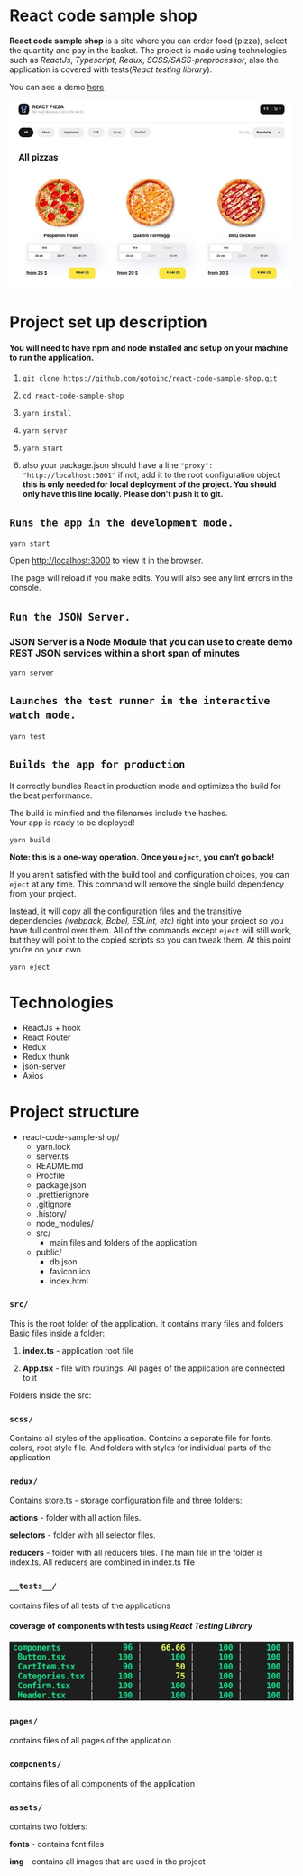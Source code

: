 # **React code sample shop**

**React code sample shop** is a site where you can order food (pizza), select the quantity and pay in the basket.
The project is made using technologies such as *ReactJs*, *Typescript*, *Redux*, *SCSS/SASS-preprocessor*, also the application is covered with tests(*React testing library*).

You can see a demo [here](https://react-code-sample-project.herokuapp.com/#/)

![website](./src/assets/img/website.jpg)

# **Project set up description**

#### You will need to have npm and node installed and setup on your machine to run the application.

1. `git clone https://github.com/gotoinc/react-code-sample-shop.git`

2. `cd react-code-sample-shop`

3. `yarn install`

4. `yarn server`

5. `yarn start`

6. also your package.json should have a line `"proxy": "http://localhost:3001"`
   if not, add it to the root configuration object
   **this is only needed for local deployment of the project. You should only have this line locally. Please don't push it to git.**

## `Runs the app in the development mode.`

```
yarn start
```

Open [http://localhost:3000](http://localhost:3000) to view it in the browser.

The page will reload if you make edits.
You will also see any lint errors in the console.

## `Run the JSON Server.`
### JSON Server is a Node Module that you can use to create demo REST JSON services within a short span of minutes

```
yarn server
```

## `Launches the test runner in the interactive watch mode.`

```
yarn test
```

## `Builds the app for production`
It correctly bundles React in production mode and optimizes the build for the best performance.

The build is minified and the filenames include the hashes.\
Your app is ready to be deployed!

```
yarn build
```

**Note: this is a one-way operation. Once you `eject`, you can’t go back!**

If you aren’t satisfied with the build tool and configuration choices, you can `eject` at any time. This command will remove the single build dependency from your project.

Instead, it will copy all the configuration files and the transitive dependencies *(webpack, Babel, ESLint, etc)* right into your project so you have full control over them. All of the commands except `eject` will still work, but they will point to the copied scripts so you can tweak them. At this point you’re on your own.

```
yarn eject
```


# **Technologies**

 - ReactJs + hook
 - React Router
 - Redux
 - Redux thunk
 - json-server
 - Axios

# **Project structure**

* react-code-sample-shop/
   * yarn.lock
   * server.ts
   * README.md
   * Procfile
   * package.json
   * .prettierignore
   * .gitignore
   * .history/
   * node_modules/
   * src/
      * main files and folders of the application
   * public/
      * db.json
      * favicon.ico
      * index.html

### `src/`

This is the root folder of the application. It contains many files and folders
Basic files inside a folder:

1. **index.ts** - application root file

2. **App.tsx** - file with routings. All pages of the application are connected to it


Folders inside the src:

### `scss/`

 Contains all styles of the application. Contains a separate file for fonts, colors, root style file. And folders with styles for individual parts of the application

### `redux/`

Сontains store.ts - storage configuration file and three folders:

**actions** - folder with all action files.

**selectors** - folder with all selector files.

**reducers** - folder with all reducers files. The main file in the folder is index.ts. All reducers are combined in index.ts file

### `__tests__/`
contains files of all tests of the applications

#### coverage of components with tests using *React Testing Library*

![tests](./src/assets/img/test.jpg)

### `pages/`

contains files of all pages of the application

### `components/`

contains files of all components of the application

### `assets/`

contains two folders:

**fonts** - contains font files

**img** - contains all images that are used in the project

